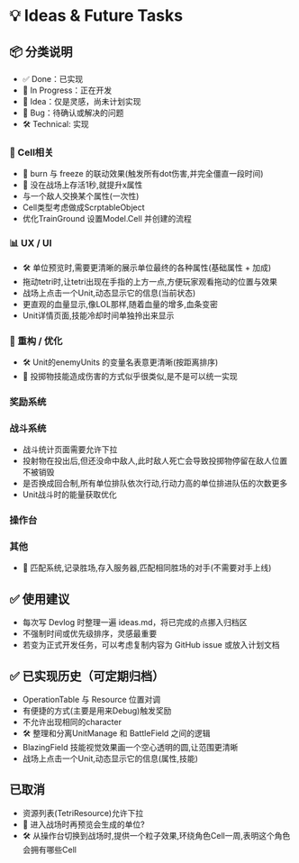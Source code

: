 # 💡 Ideas & Future Tasks

## 📦 分类说明
- ✅ Done：已实现
- 🔄 In Progress：正在开发
- 🧠 Idea：仅是灵感，尚未计划实现
- 🐞 Bug：待确认或解决的问题
- 🛠️ Technical: 实现

### 🧩 Cell相关
- 🧠 burn 与 freeze 的联动效果(触发所有dot伤害,并完全僵直一段时间)
- 🧠 没在战场上存活1秒,就提升x属性
- 与一个敌人交换某个属性(一次性)
- Cell类型考虑做成ScrptableObject
- 优化TrainGround 设置Model.Cell 并创建的流程

### 📊 UX / UI
- 🛠️ 单位预览时,需要更清晰的展示单位最终的各种属性(基础属性 + 加成)
- 拖动tetri时,让tetri出现在手指的上方一点,方便玩家观看拖动的位置与效果
- 战场上点击一个Unit,动态显示它的信息(当前状态)
- 更直观的血量显示,像LOL那样,随着血量的增多,血条变密
- Unit详情页面,技能冷却时间单独拎出来显示


### 🔧 重构 / 优化
- 🛠️ Unit的enemyUnits 的变量名表意更清晰(按距离排序)
- 🧠 投掷物技能造成伤害的方式似乎很类似,是不是可以统一实现

### 奖励系统


### 战斗系统
- 战斗统计页面需要允许下拉
- 投射物在投出后,但还没命中敌人,此时敌人死亡会导致投掷物停留在敌人位置不被销毁
- 是否换成回合制,所有单位排队依次行动,行动力高的单位排进队伍的次数更多
- Unit战斗时的能量获取优化

### 操作台

### 其他
- 🧠 匹配系统,记录胜场,存入服务器,匹配相同胜场的对手(不需要对手上线)



## ✅ 使用建议
- 每次写 Devlog 时整理一遍 ideas.md，将已完成的点挪入归档区
- 不强制时间或优先级排序，灵感最重要
- 若变为正式开发任务，可以考虑复制内容为 GitHub issue 或放入计划文档

## ✅ 已实现历史（可定期归档）
- OperationTable 与 Resource 位置对调
- 有便捷的方式(主要是用来Debug)触发奖励
- 不允许出现相同的character
- 🛠️ 整理和分离UnitManage 和 BattleField 之间的逻辑
- BlazingField 技能视觉效果画一个空心透明的圆,让范围更清晰
- 战场上点击一个Unit,动态显示它的信息(属性,技能)



## 已取消
- 资源列表(TetriResource)允许下拉
- 🧠 进入战场时再预览会生成的单位?
- 🛠️ 从操作台切换到战场时,提供一个粒子效果,环绕角色Cell一周,表明这个角色会拥有哪些Cell

